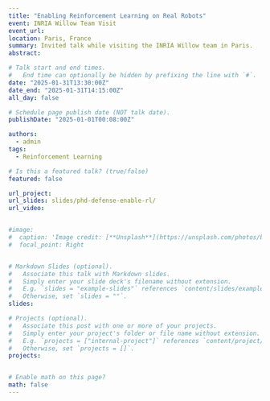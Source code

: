 ```yaml
---
title: "Enabling Reinforcement Learning on Real Robots"
event: INRIA Willow Team Visit
event_url:
location: Paris, France
summary: Invited talk while visiting the INRIA Willow team in Paris.
abstract:

# Talk start and end times.
#   End time can optionally be hidden by prefixing the line with `#`.
date: "2025-01-31T13:30:00Z"
date_end: "2025-01-31T14:15:00Z"
all_day: false

# Schedule page publish date (NOT talk date).
publishDate: "2025-01-01T00:08:00Z"

authors:
  - admin
tags:
  - Reinforcement Learning

# Is this a featured talk? (true/false)
featured: false

url_project:
url_slides: slides/phd-defense-enable-rl/
url_video:


#image:
#  caption: 'Image credit: [**Unsplash**](https://unsplash.com/photos/bzdhc5b3Bxs)'
#  focal_point: Right


# Markdown Slides (optional).
#   Associate this talk with Markdown slides.
#   Simply enter your slide deck's filename without extension.
#   E.g. `slides = "example-slides"` references `content/slides/example-slides.md`.
#   Otherwise, set `slides = ""`.
slides:

# Projects (optional).
#   Associate this post with one or more of your projects.
#   Simply enter your project's folder or file name without extension.
#   E.g. `projects = ["internal-project"]` references `content/project/deep-learning/index.md`.
#   Otherwise, set `projects = []`.
projects:


# Enable math on this page?
math: false
---
```

